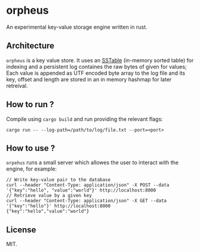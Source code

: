 # orpheus
An experimental key-value storage engine written in rust.

## Architecture
`orpheus` is a key value store. It uses an [SSTable](https://en.wikipedia.org/wiki/Log-structured_merge-tree) (in-memory sorted table) for indexing and a persistent log containes the raw bytes of given for values;
Each value is appended as UTF encoded byte array to the log file and its key, offset and length are 
stored in an in memory hashmap for later retreival.

## How to run ?
Compile using `cargo build` and run providing the relevant flags:
```
cargo run -- --log-path=/path/to/log/file.txt --port=<port>
```

## How to use ?
`orpehus` runs a small server which allowes the user to interact with the engine, for example:
```
// Write key-value pair to the database
curl --header "Content-Type: application/json" -X POST --data '{"key":"hello", "value":"world"}' http://localhost:8000
// Retrieve value by a given key
curl --header "Content-Type: application/json" -X GET --data '{"key":"hello"}' http://localhost:8000
{"key":"hello","value":"world"}
```

## License
MIT.